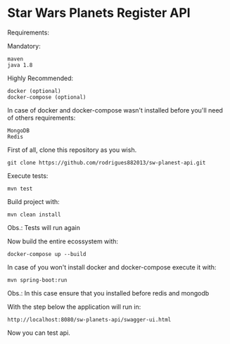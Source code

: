 # Star Wars Planets Register API

Requirements:

Mandatory:

    maven
    java 1.8
    
Highly Recommended:
    
    docker (optional)
    docker-compose (optional)

In case of docker and docker-compose wasn't installed before you'll need of others requirements:

    MongoDB
    Redis

First of all, clone this repository as you wish.

    git clone https://github.com/rodrigues882013/sw-planest-api.git

Execute tests:

    mvn test

Build project with:
    
    mvn clean install
Obs.: Tests will run again

Now build the entire ecossystem with:

    docker-compose up --build
    
In case of you won't install docker and docker-compose execute it with:

    mvn spring-boot:run
Obs.: In this case ensure that you installed before redis and mongodb

With the step below the application will run in:

    http://localhost:8080/sw-planets-api/swagger-ui.html

Now you can test api.
